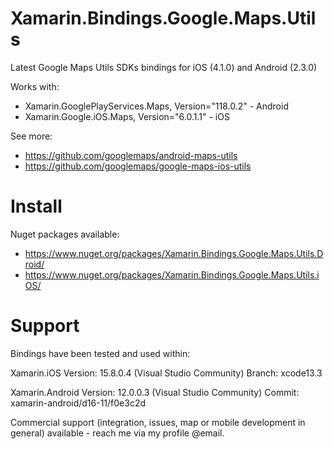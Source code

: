 # Xamarin.Bindings.Google.Maps.Utils
Latest Google Maps Utils SDKs bindings for iOS (4.1.0) and Android (2.3.0)

Works with:
- Xamarin.GooglePlayServices.Maps, Version="118.0.2" - Android
- Xamarin.Google.iOS.Maps, Version="6.0.1.1" - iOS

See more: 
- https://github.com/googlemaps/android-maps-utils
- https://github.com/googlemaps/google-maps-ios-utils

# Install 
Nuget packages available:
- https://www.nuget.org/packages/Xamarin.Bindings.Google.Maps.Utils.Droid/
- https://www.nuget.org/packages/Xamarin.Bindings.Google.Maps.Utils.iOS/

# Support
Bindings have been tested and used within:

Xamarin.iOS
Version: 15.8.0.4 (Visual Studio Community)
Branch: xcode13.3

Xamarin.Android
Version: 12.0.0.3 (Visual Studio Community)
Commit: xamarin-android/d16-11/f0e3c2d

Commercial support (integration, issues, map or mobile development in general) available - reach me via my profile @email.
